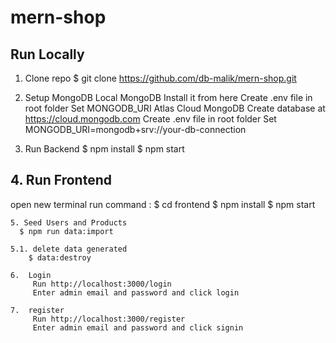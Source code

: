 # mern-shop

## Run Locally

1. Clone repo
   $ git clone https://github.com/db-malik/mern-shop.git

2. Setup MongoDB
   Local MongoDB
   Install it from here
   Create .env file in root folder
   Set MONGODB_URI
   Atlas Cloud MongoDB
   Create database at https://cloud.mongodb.com
   Create .env file in root folder
   Set MONGODB_URI=mongodb+srv://your-db-connection

3. Run Backend
   $ npm install
   $ npm start

## 4. Run Frontend

open new terminal
run command :
$ cd frontend
$ npm install
$ npm start

    5. Seed Users and Products
      $ npm run data:import

    5.1. delete data generated
        $ data:destroy

    6.  Login
         Run http://localhost:3000/login
         Enter admin email and password and click login

    7.  register
         Run http://localhost:3000/register
         Enter admin email and password and click signin
